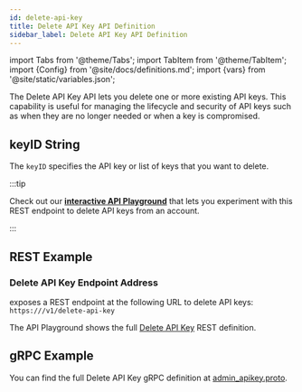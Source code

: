 ```yaml
---
id: delete-api-key
title: Delete API Key API Definition
sidebar_label: Delete API Key API Definition
---
```


import Tabs from '@theme/Tabs';
import TabItem from '@theme/TabItem';
import {Config} from '@site/docs/definitions.md';
import {vars} from '@site/static/variables.json';

The Delete API Key API lets you delete one or more existing API keys. 
This capability is useful for managing the lifecycle and security of API keys 
such as when they are no longer needed or when a key is compromised.

## keyID String

The `keyID` specifies the API key or list of keys that you want to delete.

:::tip

Check out our [**interactive API Playground**](/docs/rest-api/delete-api-key) that lets 
you experiment with this REST endpoint to delete API keys from an account.

:::

## REST Example

### Delete API Key Endpoint Address

<Config v="names.product"/> exposes a REST endpoint at the following URL
to delete API keys:
<code>https://<Config v="domains.rest.indexing"/>/v1/delete-api-key</code>

The API Playground shows the full [Delete API Key](/docs/rest-api/delete-api-key) REST definition.

## gRPC Example

You can find the full Delete API Key gRPC definition at [admin_apikey.proto](https://github.com/vectara/protos/blob/main/admin_apikey.proto).
